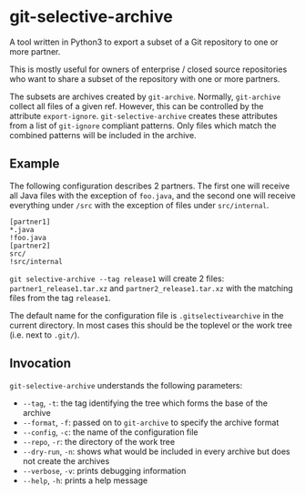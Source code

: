 # git-selective-archive
A tool written in Python3 to export a subset of a Git repository to one or more partner.

This is mostly useful for owners of enterprise / closed source repositories who
want to share a subset of the repository with one or more partners.

The subsets are archives created by `git-archive`. Normally, `git-archive`
collect all files of a given ref.  However, this can be controlled by the
attribute `export-ignore`. `git-selective-archive` creates these attributes from
a list of `git-ignore` compliant patterns.  Only files which match the combined
patterns will be included in the archive.

## Example

The following configuration describes 2 partners.  The first one will receive
all Java files with the exception of `foo.java`, and the second one will receive
everything under `/src` with the exception of files under `src/internal`.
```
[partner1]
*.java
!foo.java
[partner2]
src/
!src/internal
```

`git selective-archive --tag release1` will create 2 files:
`partner1_release1.tar.xz` and `partner2_release1.tar.xz` with the matching
files from the tag `release1`.

The default name for the configuration file is `.gitselectivearchive` in the
current directory.  In most cases this should be the toplevel or the work tree
(i.e. next to `.git/`).

## Invocation

`git-selective-archive` understands the following parameters:

 - `--tag`, `-t`: the tag identifying the tree which forms the base of the archive
 - `--format`, `-f`: passed on to `git-archive` to specify the archive format
 - `--config`, `-c`: the name of the configuration file
 - `--repo`, `-r`: the directory of the work tree
 - `--dry-run`, `-n`: shows what would be included in every archive but does not
   create the archives
 - `--verbose`, `-v`: prints debugging information
 - `--help`, `-h`: prints a help message
